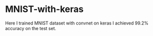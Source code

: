 # MNIST-with-keras
Here I trained MNIST dataset with convnet on keras
I achieved 99.2% accuracy on the test set.
